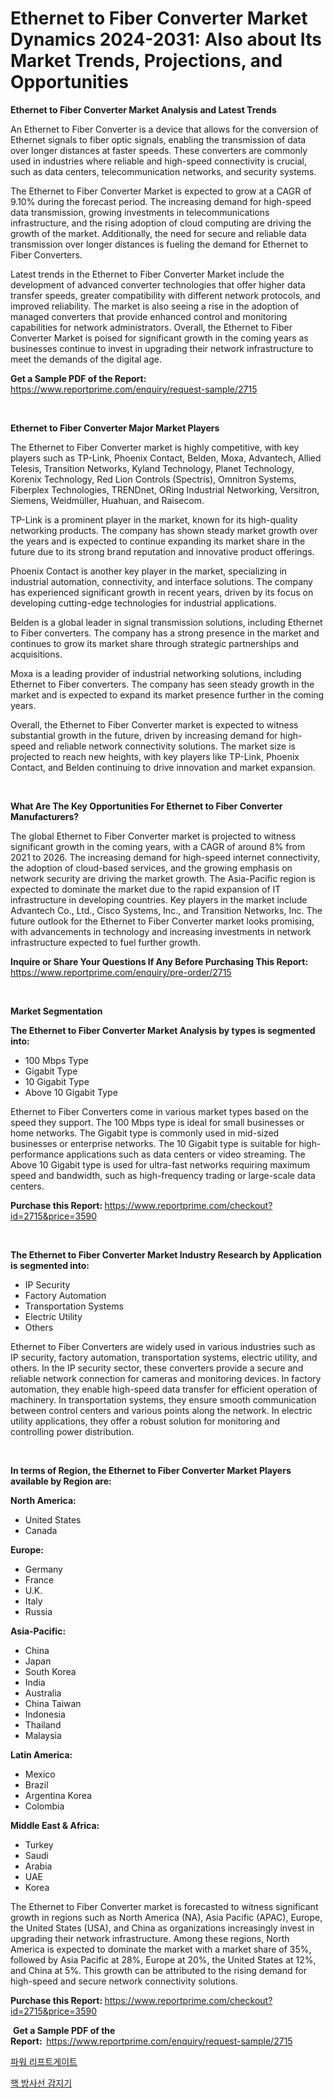 <p><h1>Ethernet to Fiber Converter Market Dynamics 2024-2031: Also about Its Market Trends, Projections, and Opportunities</h1></p><p><strong>Ethernet to Fiber Converter Market Analysis and Latest Trends</strong></p>
<p><p>An Ethernet to Fiber Converter is a device that allows for the conversion of Ethernet signals to fiber optic signals, enabling the transmission of data over longer distances at faster speeds. These converters are commonly used in industries where reliable and high-speed connectivity is crucial, such as data centers, telecommunication networks, and security systems.</p><p>The Ethernet to Fiber Converter Market is expected to grow at a CAGR of 9.10% during the forecast period. The increasing demand for high-speed data transmission, growing investments in telecommunications infrastructure, and the rising adoption of cloud computing are driving the growth of the market. Additionally, the need for secure and reliable data transmission over longer distances is fueling the demand for Ethernet to Fiber Converters.</p><p>Latest trends in the Ethernet to Fiber Converter Market include the development of advanced converter technologies that offer higher data transfer speeds, greater compatibility with different network protocols, and improved reliability. The market is also seeing a rise in the adoption of managed converters that provide enhanced control and monitoring capabilities for network administrators. Overall, the Ethernet to Fiber Converter Market is poised for significant growth in the coming years as businesses continue to invest in upgrading their network infrastructure to meet the demands of the digital age.</p></p>
<p><strong>Get a Sample PDF of the Report:&nbsp;</strong> <a href="https://www.reportprime.com/enquiry/request-sample/2715">https://www.reportprime.com/enquiry/request-sample/2715</a></p>
<p>&nbsp;</p>
<p><strong>Ethernet to Fiber Converter Major Market Players</strong></p>
<p><p>The Ethernet to Fiber Converter market is highly competitive, with key players such as TP-Link, Phoenix Contact, Belden, Moxa, Advantech, Allied Telesis, Transition Networks, Kyland Technology, Planet Technology, Korenix Technology, Red Lion Controls (Spectris), Omnitron Systems, Fiberplex Technologies, TRENDnet, ORing Industrial Networking, Versitron, Siemens, Weidmüller, Huahuan, and Raisecom.</p><p>TP-Link is a prominent player in the market, known for its high-quality networking products. The company has shown steady market growth over the years and is expected to continue expanding its market share in the future due to its strong brand reputation and innovative product offerings.</p><p>Phoenix Contact is another key player in the market, specializing in industrial automation, connectivity, and interface solutions. The company has experienced significant growth in recent years, driven by its focus on developing cutting-edge technologies for industrial applications.</p><p>Belden is a global leader in signal transmission solutions, including Ethernet to Fiber converters. The company has a strong presence in the market and continues to grow its market share through strategic partnerships and acquisitions.</p><p>Moxa is a leading provider of industrial networking solutions, including Ethernet to Fiber converters. The company has seen steady growth in the market and is expected to expand its market presence further in the coming years.</p><p>Overall, the Ethernet to Fiber Converter market is expected to witness substantial growth in the future, driven by increasing demand for high-speed and reliable network connectivity solutions. The market size is projected to reach new heights, with key players like TP-Link, Phoenix Contact, and Belden continuing to drive innovation and market expansion.</p></p>
<p>&nbsp;</p>
<p><strong>What Are The Key Opportunities For Ethernet to Fiber Converter Manufacturers?</strong></p>
<p><p>The global Ethernet to Fiber Converter market is projected to witness significant growth in the coming years, with a CAGR of around 8% from 2021 to 2026. The increasing demand for high-speed internet connectivity, the adoption of cloud-based services, and the growing emphasis on network security are driving the market growth. The Asia-Pacific region is expected to dominate the market due to the rapid expansion of IT infrastructure in developing countries. Key players in the market include Advantech Co., Ltd., Cisco Systems, Inc., and Transition Networks, Inc. The future outlook for the Ethernet to Fiber Converter market looks promising, with advancements in technology and increasing investments in network infrastructure expected to fuel further growth.</p></p>
<p><strong>Inquire or Share Your Questions If Any Before Purchasing This Report:</strong> <a href="https://www.reportprime.com/enquiry/pre-order/2715">https://www.reportprime.com/enquiry/pre-order/2715</a></p>
<p>&nbsp;</p>
<p><strong>Market Segmentation</strong></p>
<p><strong>The Ethernet to Fiber Converter Market Analysis by types is segmented into:</strong></p>
<p><ul><li>100 Mbps Type</li><li>Gigabit Type</li><li>10 Gigabit Type</li><li>Above 10 Gigabit Type</li></ul></p>
<p><p>Ethernet to Fiber Converters come in various market types based on the speed they support. The 100 Mbps type is ideal for small businesses or home networks. The Gigabit type is commonly used in mid-sized businesses or enterprise networks. The 10 Gigabit type is suitable for high-performance applications such as data centers or video streaming. The Above 10 Gigabit type is used for ultra-fast networks requiring maximum speed and bandwidth, such as high-frequency trading or large-scale data centers.</p></p>
<p><strong>Purchase this Report:&nbsp;</strong><a href="https://www.reportprime.com/checkout?id=2715&price=3590">https://www.reportprime.com/checkout?id=2715&price=3590</a></p>
<p>&nbsp;</p>
<p><strong>The Ethernet to Fiber Converter Market Industry Research by Application is segmented into:</strong></p>
<p><ul><li>IP Security</li><li>Factory Automation</li><li>Transportation Systems</li><li>Electric Utility</li><li>Others</li></ul></p>
<p><p>Ethernet to Fiber Converters are widely used in various industries such as IP security, factory automation, transportation systems, electric utility, and others. In the IP security sector, these converters provide a secure and reliable network connection for cameras and monitoring devices. In factory automation, they enable high-speed data transfer for efficient operation of machinery. In transportation systems, they ensure smooth communication between control centers and various points along the network. In electric utility applications, they offer a robust solution for monitoring and controlling power distribution.</p></p>
<p>&nbsp;</p>
<p><strong>In terms of Region, the Ethernet to Fiber Converter Market Players available by Region are:</strong></p>
<p>
    <p> <strong> North America: </strong>
        <ul>
            <li>United States</li>
            <li>Canada</li>
        </ul>
        </p> 
    <p> <strong> Europe: </strong>
        <ul>
            <li>Germany</li>
            <li>France</li>
            <li>U.K.</li>
            <li>Italy</li>
            <li>Russia</li>
        </ul>
        </p> 
    <p> <strong> Asia-Pacific: </strong>
        <ul>
            <li>China</li>
            <li>Japan</li>
            <li>South Korea</li>
            <li>India</li>
            <li>Australia</li>
            <li>China Taiwan</li>
            <li>Indonesia</li>
            <li>Thailand</li>
            <li>Malaysia</li>
        </ul>
        </p> 
    <p> <strong> Latin America: </strong>
        <ul>
            <li>Mexico</li>
            <li>Brazil</li>
            <li>Argentina Korea</li>
            <li>Colombia</li>
        </ul>
        </p> 
    <p> <strong> Middle East & Africa: </strong>
        <ul>
            <li>Turkey</li>
            <li>Saudi</li>
            <li>Arabia</li>
            <li>UAE</li>
            <li>Korea</li>
        </ul>
    </p>
    </p>
<p><p>The Ethernet to Fiber Converter market is forecasted to witness significant growth in regions such as North America (NA), Asia Pacific (APAC), Europe, the United States (USA), and China as organizations increasingly invest in upgrading their network infrastructure. Among these regions, North America is expected to dominate the market with a market share of 35%, followed by Asia Pacific at 28%, Europe at 20%, the United States at 12%, and China at 5%. This growth can be attributed to the rising demand for high-speed and secure network connectivity solutions.</p></p>
<p><strong>Purchase this Report: </strong><a href="https://www.reportprime.com/checkout?id=2715&price=3590">https://www.reportprime.com/checkout?id=2715&price=3590</a></p>
<p>&nbsp;<strong>Get a Sample PDF of the Report:&nbsp;&nbsp;</strong><a href="https://www.reportprime.com/enquiry/request-sample/2715">https://www.reportprime.com/enquiry/request-sample/2715</a></p>
<p><strong></strong></p>
<p><p><a href="https://medium.com/@tonyolfson67562023/%ED%8C%8C%EC%9B%8C-%EB%A6%AC%ED%94%84%ED%8A%B8%EA%B2%8C%EC%9D%B4%ED%8A%B8-%EC%8B%9C%EC%9E%A5-%EB%B6%84%EC%84%9D-%EA%B8%80%EB%A1%9C%EB%B2%8C-%EC%82%B0%EC%97%85-%EC%A0%84%EB%A7%9D-%EB%B0%8F-%EC%98%88%EC%B8%A1-2024%EB%85%84%EB%B6%80%ED%84%B0-2031%EB%85%84%EA%B9%8C%EC%A7%80-3196c7fd2330">파워 리프트게이트</a></p><p><a href="https://medium.com/@arthuralety6767836754/%ED%95%B5-%EB%B0%A9%EC%82%AC%EC%84%A0-%EA%B2%80%EC%B6%9C%EA%B8%B0-%EC%8B%9C%EC%9E%A5-%EA%B7%9C%EB%AA%A8%EB%8A%94-%EA%B8%80%EB%A1%9C%EB%B2%8C-%EC%82%B0%EC%97%85%EC%97%90%EC%84%9C-%EC%B5%9C%EC%A0%81%EC%9D%98-%EB%A7%88%EC%BC%80%ED%8C%85-%EC%B1%84%EB%84%90%EC%9D%84-%EB%B3%B4%EC%97%AC%EC%A4%8D%EB%8B%88%EB%8B%A4-e997e863afe4">핵 방사선 감지기</a></p></p>